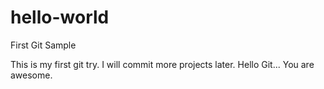 # hello-world
First Git Sample

This is my first git try. I will commit more projects later. Hello Git... You are awesome.
